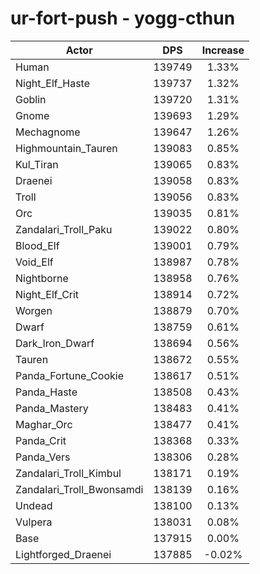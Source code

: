 # ur-fort-push - yogg-cthun
| Actor | DPS | Increase |
|---|:---:|:---:|
|Human|139749|1.33%|
|Night_Elf_Haste|139737|1.32%|
|Goblin|139720|1.31%|
|Gnome|139693|1.29%|
|Mechagnome|139647|1.26%|
|Highmountain_Tauren|139083|0.85%|
|Kul_Tiran|139065|0.83%|
|Draenei|139058|0.83%|
|Troll|139056|0.83%|
|Orc|139035|0.81%|
|Zandalari_Troll_Paku|139022|0.80%|
|Blood_Elf|139001|0.79%|
|Void_Elf|138987|0.78%|
|Nightborne|138958|0.76%|
|Night_Elf_Crit|138914|0.72%|
|Worgen|138879|0.70%|
|Dwarf|138759|0.61%|
|Dark_Iron_Dwarf|138694|0.56%|
|Tauren|138672|0.55%|
|Panda_Fortune_Cookie|138617|0.51%|
|Panda_Haste|138508|0.43%|
|Panda_Mastery|138483|0.41%|
|Maghar_Orc|138477|0.41%|
|Panda_Crit|138368|0.33%|
|Panda_Vers|138306|0.28%|
|Zandalari_Troll_Kimbul|138171|0.19%|
|Zandalari_Troll_Bwonsamdi|138139|0.16%|
|Undead|138100|0.13%|
|Vulpera|138031|0.08%|
|Base|137915|0.00%|
|Lightforged_Draenei|137885|-0.02%|
